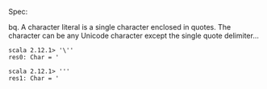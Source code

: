 Spec:

bq. A character literal is a single character enclosed in quotes. The character can be any Unicode character except the single quote delimiter...

```
scala 2.12.1> '\''
res0: Char = '

scala 2.12.1> '''
res1: Char = '
```

